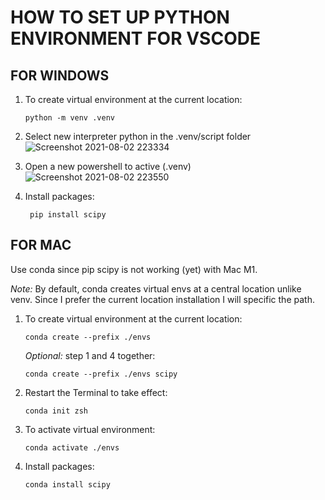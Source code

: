 # HOW TO SET UP PYTHON ENVIRONMENT FOR VSCODE
## FOR WINDOWS

1. To create virtual environment at the current location:

    ```python -m venv .venv```

2. Select new interpreter python in the .venv/script folder
![Screenshot 2021-08-02 223334](https://user-images.githubusercontent.com/12553570/127953469-c48fa02e-6daf-47d9-86a8-5ff7fd32eb8f.png)

3. Open a new powershell to active (.venv)
![Screenshot 2021-08-02 223550](https://user-images.githubusercontent.com/12553570/127954067-3eb5808a-74c8-4e74-b347-4695f3984acc.png)

4. Install packages:

    ``` pip install scipy```

## FOR MAC
Use conda since pip scipy is not working (yet) with Mac M1.

*Note:* By default, conda creates virtual envs at a central location unlike venv. 
Since I prefer the current location installation I will specific the path.

1. To create virtual environment at the current location:

    ```conda create --prefix ./envs```

    *Optional:* step 1 and 4 together:

    ```conda create --prefix ./envs scipy```

2. Restart the Terminal to take effect:

    ```conda init zsh```

3. To activate virtual environment:

    ```conda activate ./envs```

4. Install packages:

    ```conda install scipy```